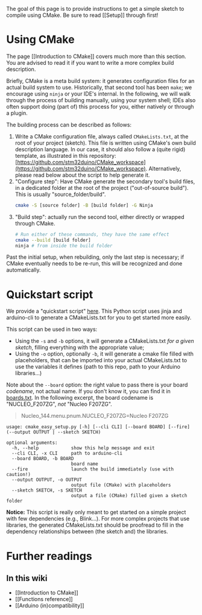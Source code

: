 The goal of this page is to provide instructions to get a simple sketch to compile using CMake.
Be sure to read [[Setup]] through first!

# Using CMake

The page [[Introduction to CMake]] covers much more than this section.
You are advised to read it if you want to write a more complex build description.

Briefly, CMake is a meta build system: it generates configuration files for an actual build system to use.
Historically, that second tool has been `make`; we encourage using `ninja` or your IDE's internal.
In the following, we will walk through the process of building manually, using your system shell;
IDEs also often support doing (part of) this process for you, either natively or through a plugin.

The building process can be described as follows:
1. Write a CMake configuration file, always called `CMakeLists.txt`, at the root of your project (sketch).
   This file is written using CMake's own build description language.
   In our case, it should also follow a (quite rigid) template, as illustrated in this repository: [https://github.com/stm32duino/CMake_workspace](https://github.com/stm32duino/CMake_workspace).
   Alternatively, please read below about the script to help generate it.
1. "Configure step": Have CMake generate the secondary tool's build files, in a dedicated folder at the root of the project ("out-of-source build").
   This is usually "source_folder/build".
   ```sh
   cmake -S [source folder] -B [build folder] -G Ninja
   ```
1. "Build step": actually run the second tool, either directly or wrapped through CMake.
   ```sh
   # Run either of these commands, they have the same effect
   cmake --build [build folder]
   ninja # from inside the build folder
   ```

Past the initial setup, when rebuilding, only the last step is necessary; if CMake eventually needs to be re-run, this will be recognized and done automatically.

# Quickstart script

We provide a "quickstart script" [here](../blob/main/cmake/scripts/cmake_easy_setup.py).
This Python script uses jinja and arduino-cli to generate a CMakeLists.txt for you to get started more easily.

This script can be used in two ways:
- Using the `-s` and `-b` options, it will generate a CMakeLists.txt _for a given sketch_, filling everything with the appropriate value;
- Using the `-o` option, optionally `-b`, it will generate a cmake file filled with placeholders,
that can be imported into your actual CMakeLists.txt to use the variables it defines (path to this repo, path to your Arduino libraries...)

Note about the `--board` option: the right value to pass there is your board _codename_, not actual name.
If you don't know it, you can find it in [boards.txt](../blob/main/boards.txt).
In the following excerpt, the board codename is "NUCLEO_F207ZG", _not_ "Nucleo F207ZG".
> Nucleo_144.menu.pnum.NUCLEO_F207ZG=Nucleo F207ZG

```
usage: cmake_easy_setup.py [-h] [--cli CLI] [--board BOARD] [--fire] (--output OUTPUT | --sketch SKETCH)

optional arguments:
  -h, --help            show this help message and exit
  --cli CLI, -x CLI     path to arduino-cli
  --board BOARD, -b BOARD
                        board name
  --fire                launch the build immediately (use with caution!)
  --output OUTPUT, -o OUTPUT
                        output file (CMake) with placeholders
  --sketch SKETCH, -s SKETCH
                        output a file (CMake) filled given a sketch folder
```

__Notice:__ This script is really only meant to get started on a simple project with few dependencies (e.g., Blink...).
For more complex projects that use libraries, the generated CMakeLists.txt should be proofread
to fill in the dependency relationships between (the sketch and) the libraries.

# Further readings

## In this wiki
- [[Introduction to CMake]]
- [[Functions reference]]
- [[Arduino (in)compatibility]]
